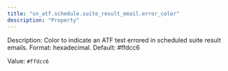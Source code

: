 ```yaml
---
title: "sn_atf.schedule.suite_result_email.error_color"
description: "Property"
---
```


Description: Color to indicate an ATF test errored in scheduled suite result emails. Format: hexadecimal. Default: #ffdcc6

Value: `#ffdcc6`
